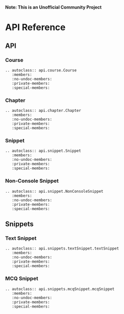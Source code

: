 **Note: This is an Unofficial Community Project**

# API Reference

## API

### Course

```eval_rst
.. autoclass:: api.course.Course
   :members:
   :no-undoc-members:
   :private-members:
   :special-members:
```

### Chapter

```eval_rst
.. autoclass:: api.chapter.Chapter
   :members:
   :no-undoc-members:
   :private-members:
   :special-members:
```

### Snippet

```eval_rst
.. autoclass:: api.snippet.Snippet
   :members:
   :no-undoc-members:
   :private-members:
   :special-members:
```

### Non-Console Snippet

```eval_rst
.. autoclass:: api.snippet.NonConsoleSnippet
   :members:
   :no-undoc-members:
   :private-members:
   :special-members:
```

## Snippets

### Text Snippet

```eval_rst
.. autoclass:: api.snippets.textSnippet.textSnippet
   :members:
   :no-undoc-members:
   :private-members:
   :special-members:
```

### MCQ Snippet

```eval_rst
.. autoclass:: api.snippets.mcqSnippet.mcqSnippet
   :members:
   :no-undoc-members:
   :private-members:
   :special-members:
```
